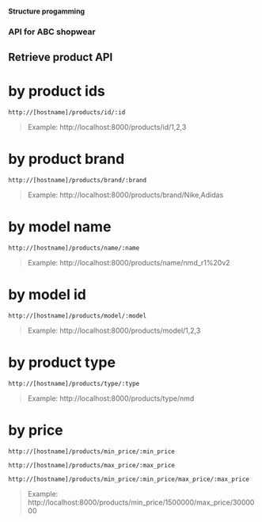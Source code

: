 #### Structure progamming
### API for ABC shopwear
## Retrieve product API
# by product ids
```
http://[hostname]/products/id/:id
```
> Example: http://localhost:8000/products/id/1,2,3
# by product brand
```
http://[hostname]/products/brand/:brand
```
> Example: http://localhost:8000/products/brand/Nike,Adidas
# by model name
```
http://[hostname]/products/name/:name
```
> Example: http://localhost:8000/products/name/nmd_r1%20v2
# by model id
```
http://[hostname]/products/model/:model
```
> Example: http://localhost:8000/products/model/1,2,3
# by product type
```
http://[hostname]/products/type/:type
```
> Example: http://localhost:8000/products/type/nmd
# by price
```
http://[hostname]/products/min_price/:min_price
```
```
http://[hostname]/products/max_price/:max_price
```
```
http://[hostname]/products/min_price/:min_price/max_price/:max_price
```
> Example: http://localhost:8000/products/min_price/1500000/max_price/3000000